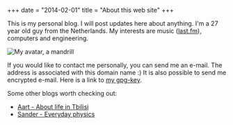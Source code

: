 +++
date = "2014-02-01"
title = "About this web site"
+++

This is my personal blog. I will post updates here about anything. I'm a
27 year old guy from the Netherlands. My interests are music
([last.fm](http://www.last.fm/user/denick)), computers and engineering.

![My avatar, a mandrill](/content/about/mandril11.jpg)

If you would like to contact me personally, you can send me an e-mail.
The address is associated with this domain name :) It is also possible
to send me encrypted e-mail. Here is a link to [my
gpg-key](http://pgp.surfnet.nl:11371/pks/lookup?op=get&search=0x22B2D359F16F24AB).


Some other blogs worth checking out:

-	[Aart - About life in Tbilisi](http://wherearth.blogspot.nl/)
-	[Sander - Everyday physics](http://phikwadraat.nl)
